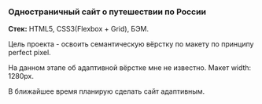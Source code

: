### Одностраничный сайт о путешествии по России

**Стек:** HTML5, CSS3(Flexbox + Grid), БЭМ.

Цель проекта - освоить семантическую вёрстку по макету по принципу perfect pixel.

На данном этапе об адаптивной вёрстке мне не известно. Макет width: 1280px.

В ближайшее время планирую сделать сайт адаптивным.
